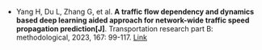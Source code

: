 * Yang H, Du L, Zhang G, et al. <b>A traffic flow dependency and dynamics based deep learning aided approach for network-wide traffic speed propagation prediction[J]</b>. Transportation research part B: methodological, 2023, 167: 99-117. [Link](https://www.sciencedirect.com/science/article/pii/S0191261522001904)
